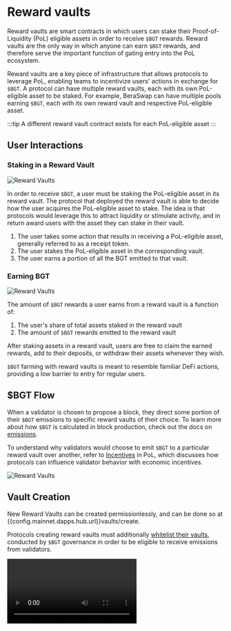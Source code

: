 <script setup>
  import config from '@berachain/config/constants.json';
</script>

# Reward vaults

Reward vaults are smart contracts in which users can stake their Proof-of-Liquidity (PoL) eligible assets in order to receive `$BGT` rewards. Reward vaults are the only way in which anyone can earn `$BGT` rewards, and therefore serve the important function of gating entry into the PoL ecosystem.

Reward vaults are a key piece of infrastructure that allows protocols to leverage PoL, enabling teams to incentivize users' actions in exchange for `$BGT`. A protocol can have multiple reward vaults, each with its own PoL-eligible asset to be staked. For example, BeraSwap can have multiple pools earning `$BGT`, each with its own reward vault and respective PoL-eligible asset.

:::tip
A different reward vault contract exists for each PoL-eligible asset
:::

## User Interactions

### Staking in a Reward Vault

![Reward Vaults](/assets/reward-vaults.png)

In order to receive `$BGT`, a user must be staking the PoL-eligible asset in its reward vault. The protocol that deployed the reward vault is able to decide how the user acquires the PoL-eligible asset to stake. The idea is that protocols would leverage this to attract liquidity or stimulate activity, and in return award users with the asset they can stake in their vault.

1. The user takes some action that results in receiving a PoL-eligible asset, generally referred to as a receipt token.
2. The user stakes the PoL-eligible asset in the corresponding vault.
3. The user earns a portion of all the BGT emitted to that vault.

### Earning BGT

![Reward Vaults](/assets/reward-vault-staking.jpg)

The amount of `$BGT` rewards a user earns from a reward vault is a function of:

1. The user's share of total assets staked in the reward vault
2. The amount of `$BGT` rewards emitted to the reward vault

After staking assets in a reward vault, users are free to claim the earned rewards, add to their deposits, or withdraw their assets whenever they wish.

`$BGT` farming with reward vaults is meant to resemble familiar DeFi actions, providing a low barrier to entry for regular users.

## $BGT Flow

When a validator is chosen to propose a block, they direct some portion of their `$BGT` emissions to specific reward vaults of their choice. To learn more about how `$BGT` is calculated in block production, check out the docs on [emissions](./bgtmath.md).

To understand why validators would choose to emit `$BGT` to a particular reward vault over another, refer to [Incentives](./incentives.md) in PoL, which discusses how protocols can influence validator behavior with economic incentives.

![Reward Vaults](/assets/rewardallocation.png)

## Vault Creation

New Reward Vaults can be created permissionlessly, and can be done so at <a target="_blank" :href="config.mainnet.dapps.hub.url + 'vaults/create'">{{config.mainnet.dapps.hub.url}}vaults/create</a>.

Protocols creating reward vaults must additionally [whitelist their vaults](/learn/governance/rewardvault), conducted by `$BGT` governance in order to be eligible to receive emissions from validators.

<video src="/assets/videos/createrewardvault.mp4" controls></video>

